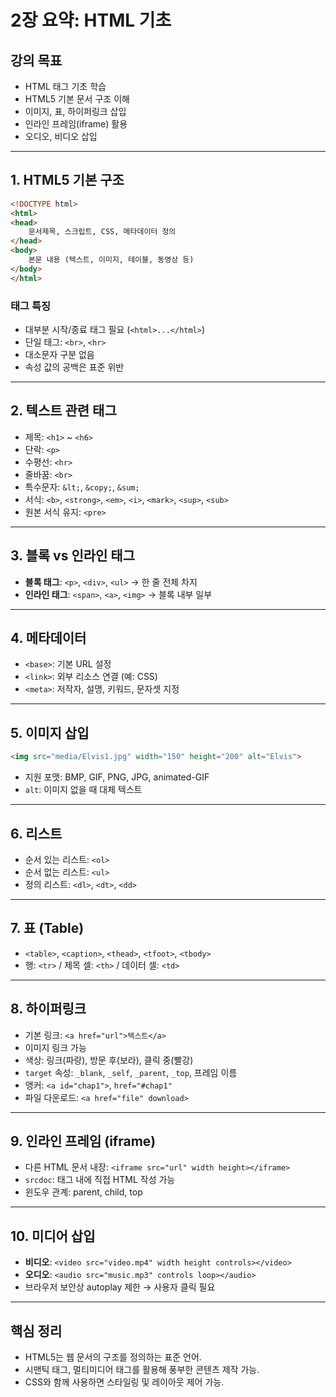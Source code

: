 # 2장 요약: HTML 기초

## 강의 목표

* HTML 태그 기초 학습
* HTML5 기본 문서 구조 이해
* 이미지, 표, 하이퍼링크 삽입
* 인라인 프레임(iframe) 활용
* 오디오, 비디오 삽입

---

## 1. HTML5 기본 구조

```html
<!DOCTYPE html>
<html>
<head>
    문서제목, 스크립트, CSS, 메타데이터 정의
</head>
<body>
    본문 내용 (텍스트, 이미지, 테이블, 동영상 등)
</body>
</html>
```

### 태그 특징

* 대부분 시작/종료 태그 필요 (`<html>...</html>`)
* 단일 태그: `<br>`, `<hr>`
* 대소문자 구분 없음
* 속성 값의 공백은 표준 위반

---

## 2. 텍스트 관련 태그

* 제목: `<h1>` \~ `<h6>`
* 단락: `<p>`
* 수평선: `<hr>`
* 줄바꿈: `<br>`
* 특수문자: `&lt;`, `&copy;`, `&sum;`
* 서식: `<b>`, `<strong>`, `<em>`, `<i>`, `<mark>`, `<sup>`, `<sub>`
* 원본 서식 유지: `<pre>`

---

## 3. 블록 vs 인라인 태그

* **블록 태그**: `<p>`, `<div>`, `<ul>` → 한 줄 전체 차지
* **인라인 태그**: `<span>`, `<a>`, `<img>` → 블록 내부 일부

---

## 4. 메타데이터

* `<base>`: 기본 URL 설정
* `<link>`: 외부 리소스 연결 (예: CSS)
* `<meta>`: 저작자, 설명, 키워드, 문자셋 지정

---

## 5. 이미지 삽입

```html
<img src="media/Elvis1.jpg" width="150" height="200" alt="Elvis">
```

* 지원 포맷: BMP, GIF, PNG, JPG, animated-GIF
* `alt`: 이미지 없을 때 대체 텍스트

---

## 6. 리스트

* 순서 있는 리스트: `<ol>`
* 순서 없는 리스트: `<ul>`
* 정의 리스트: `<dl>`, `<dt>`, `<dd>`

---

## 7. 표 (Table)

* `<table>`, `<caption>`, `<thead>`, `<tfoot>`, `<tbody>`
* 행: `<tr>` / 제목 셀: `<th>` / 데이터 셀: `<td>`

---

## 8. 하이퍼링크

* 기본 링크: `<a href="url">텍스트</a>`
* 이미지 링크 가능
* 색상: 링크(파랑), 방문 후(보라), 클릭 중(빨강)
* `target` 속성: `_blank`, `_self`, `_parent`, `_top`, 프레임 이름
* 앵커: `<a id="chap1">`, `href="#chap1"`
* 파일 다운로드: `<a href="file" download>`

---

## 9. 인라인 프레임 (iframe)

* 다른 HTML 문서 내장: `<iframe src="url" width height></iframe>`
* `srcdoc`: 태그 내에 직접 HTML 작성 가능
* 윈도우 관계: parent, child, top

---

## 10. 미디어 삽입

* **비디오**: `<video src="video.mp4" width height controls></video>`
* **오디오**: `<audio src="music.mp3" controls loop></audio>`
* 브라우저 보안상 autoplay 제한 → 사용자 클릭 필요

---

## 핵심 정리

* HTML5는 웹 문서의 구조를 정의하는 표준 언어.
* 시맨틱 태그, 멀티미디어 태그를 활용해 풍부한 콘텐츠 제작 가능.
* CSS와 함께 사용하면 스타일링 및 레이아웃 제어 가능.
